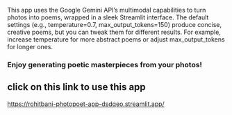 This app uses the Google Gemini API’s multimodal capabilities to turn photos into poems, wrapped in a sleek Streamlit interface.
The default settings (e.g., temperature=0.7, max_output_tokens=150) produce concise, creative poems, but you can tweak them for different results. For example, increase temperature for more abstract poems or adjust max_output_tokens for longer ones.

### Enjoy generating poetic masterpieces from your photos!
## click on this link to use this app
https://rohitbani-photopoet-app-dsdqeo.streamlit.app/
